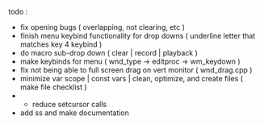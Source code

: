 todo :
- fix opening bugs ( overlapping, not clearing, etc )
- finish menu keybind functionality for drop downs ( underline letter that matches key 4 keybind )
- do macro sub-drop down ( clear | record | playback )
- make keybinds for menu ( wnd_type -> editproc -> wm_keydown )
- fix not being able to full screen drag on vert monitor ( wnd_drag.cpp )
- minimize var scope | const vars | clean, optimize, and create files ( make file checklist )
- - reduce setcursor calls
- add ss and make documentation
